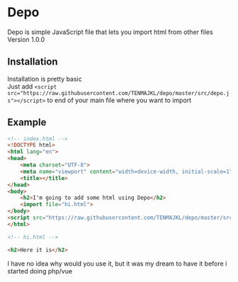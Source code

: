 # Depo
Depo is simple JavaScript file that lets you import html from other files\
Version 1.0.0

## Installation
Installation is pretty basic\
Just add `<script src="https://raw.githubusercontent.com/TENMAJKL/depo/master/src/depo.js"></script>` to end of your main file where you want to import




## Example

```html
<!-- index.html -->
<!DOCTYPE html>
<html lang="en">
<head>
    <meta charset="UTF-8">
    <meta name="viewport" content="width=device-width, initial-scale=1">
    <title></title>
</head>
<body>
    <h2>I'm going to add some html using Depo</h2>
    <import file="hi.html">
</body>
<script src="https://raw.githubusercontent.com/TENMAJKL/depo/master/src/depo.js"></script>
</html>

<!-- hi.html -->

<h2>Here it is</h2>
```

I have no idea why would you use it, but it was my dream to have it before i started doing php/vue
